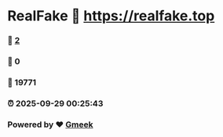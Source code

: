 # RealFake :link: https://realfake.top 
### :page_facing_up: [2](https://realfake.top/tag.html) 
### :speech_balloon: 0 
### :hibiscus: 19771 
### :alarm_clock: 2025-09-29 00:25:43 
### Powered by :heart: [Gmeek](https://github.com/Meekdai/Gmeek)
